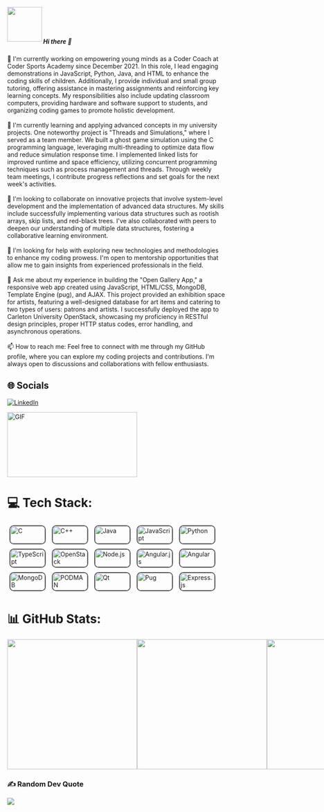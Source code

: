 <img align='left' src='https://user-images.githubusercontent.com/5713670/87202985-820dcb80-c2b6-11ea-9f56-7ec461c497c3.gif' width='80'><br><br><br>
##### Hi there 👋<br>

🔭 I'm currently working on empowering young minds as a Coder Coach at Coder Sports Academy since December 2021. In this role, I lead engaging demonstrations in JavaScript, Python, Java, and HTML to enhance the coding skills of children. Additionally, I provide individual and small group tutoring, offering assistance in mastering assignments and reinforcing key learning concepts. My responsibilities also include updating classroom computers, providing hardware and software support to students, and organizing coding games to promote holistic development.<br><br>🌱 I'm currently learning and applying advanced concepts in my university projects. One noteworthy project is "Threads and Simulations," where I served as a team member. We built a ghost game simulation using the C programming language, leveraging multi-threading to optimize data flow and reduce simulation response time. I implemented linked lists for improved runtime and space efficiency, utilizing concurrent programming techniques such as process management and threads. Through weekly team meetings, I contribute progress reflections and set goals for the next week's activities.<br><br>👯 I'm looking to collaborate on innovative projects that involve system-level development and the implementation of advanced data structures. My skills include successfully implementing various data structures such as rootish arrays, skip lists, and red-black trees. I've also collaborated with peers to deepen our understanding of multiple data structures, fostering a collaborative learning environment.<br><br>🤔 I'm looking for help with exploring new technologies and methodologies to enhance my coding prowess. I'm open to mentorship opportunities that allow me to gain insights from experienced professionals in the field.<br><br>💬 Ask me about my experience in building the "Open Gallery App," a responsive web app created using JavaScript, HTML/CSS, MongoDB, Template Engine (pug), and AJAX. This project provided an exhibition space for artists, featuring a well-designed database for art items and catering to two types of users: patrons and artists. I successfully deployed the app to Carleton University OpenStack, showcasing my proficiency in RESTful design principles, proper HTTP status codes, error handling, and asynchronous operations.<br><br>📫 How to reach me: Feel free to connect with me through my GitHub profile, where you can explore my coding projects and contributions. I'm always open to discussions and collaborations with fellow enthusiasts.



## 🌐 Socials
[![LinkedIn](https://img.shields.io/badge/LinkedIn-%230077B5.svg?logo=linkedin&logoColor=white)](https://linkedin.com/in/abdul-raheem-1828361aa)

<img alt="GIF" src="https://github.com/abhisheknaiidu/abhisheknaiidu/blob/master/code.gif?raw=true" width="300" height="150" />

# 💻 Tech Stack:

<div align="left">
  <img src="https://img.shields.io/badge/c-%2300599C.svg?style=for-the-badge&logo=c&logoColor=white" alt="C" title="C" width="80" height="40" style="border-radius: 10px; border: 2px solid #555; margin: 5px;">
  <img src="https://img.shields.io/badge/c++-%2300599C.svg?style=for-the-badge&logo=c%2B%2B&logoColor=white" alt="C++" title="C++" width="80" height="40" style="border-radius: 10px; border: 2px solid #555; margin: 5px;">
  <img src="https://img.shields.io/badge/java-%23ED8B00.svg?style=for-the-badge&logo=java&logoColor=white" alt="Java" title="Java" width="80" height="40" style="border-radius: 10px; border: 2px solid #555; margin: 5px;">
  <img src="https://img.shields.io/badge/javascript-%23323330.svg?style=for-the-badge&logo=javascript&logoColor=%23F7DF1E" alt="JavaScript" title="JavaScript" width="80" height="40" style="border-radius: 10px; border: 2px solid #555; margin: 5px;">
  <img src="https://img.shields.io/badge/python-3670A0?style=for-the-badge&logo=python&logoColor=ffdd54" alt="Python" title="Python" width="80" height="40" style="border-radius: 10px; border: 2px solid #555; margin: 5px;">
  <img src="https://img.shields.io/badge/typescript-%23007ACC.svg?style=for-the-badge&logo=typescript&logoColor=white" alt="TypeScript" title="TypeScript" width="80" height="40" style="border-radius: 10px; border: 2px solid #555; margin: 5px;">
  <img src="https://img.shields.io/badge/Openstack-%23f01742.svg?style=for-the-badge&logo=openstack&logoColor=white" alt="OpenStack" title="OpenStack" width="80" height="40" style="border-radius: 10px; border: 2px solid #555; margin: 5px;">
  <img src="https://img.shields.io/badge/node.js-6DA55F?style=for-the-badge&logo=node.js&logoColor=white" alt="Node.js" title="Node.js" width="80" height="40" style="border-radius: 10px; border: 2px solid #555; margin: 5px;">
  <img src="https://img.shields.io/badge/angular.js-%23E23237.svg?style=for-the-badge&logo=angularjs&logoColor=white" alt="Angular.js" title="Angular.js" width="80" height="40" style="border-radius: 10px; border: 2px solid #555; margin: 5px;">
  <img src="https://img.shields.io/badge/angular-%23DD0031.svg?style=for-the-badge&logo=angular&logoColor=white" alt="Angular" title="Angular" width="80" height="40" style="border-radius: 10px; border: 2px solid #555; margin: 5px;">
  <img src="https://img.shields.io/badge/MongoDB-%234ea94b.svg?style=for-the-badge&logo=mongodb&logoColor=white" alt="MongoDB" title="MongoDB" width="80" height="40" style="border-radius: 10px; border: 2px solid #555; margin: 5px;">
  <img src="https://img.shields.io/badge/podman-892CA0.svg?style=for-the-badge&logo=podman&logoColor=white" alt="PODMAN" title="PODMAN" width="80" height="40" style="border-radius: 10px; border: 2px solid #555; margin: 5px;">
  <img src="https://img.shields.io/badge/Qt-%23217346.svg?style=for-the-badge&logo=Qt&logoColor=white" alt="Qt" title="Qt" width="80" height="40" style="border-radius: 10px; border: 2px solid #555; margin: 5px;">
  <img src="https://img.shields.io/badge/Pug-FFF?style=for-the-badge&logo=pug&logoColor=A86454" alt="Pug" title="Pug" width="80" height="40" style="border-radius: 10px; border: 2px solid #555; margin: 5px;">
  <img src="https://img.shields.io/badge/express.js-%23404d59.svg?style=for-the-badge&logo=express&logoColor=%2361DAFB" alt="Express.js" title="Express.js" width="80" height="40" style="border-radius: 10px; border: 2px solid #555; margin: 5px;">
</div>

# 📊 GitHub Stats:
<div style="display: flex; justify-content: space-between;">
  <img src="https://github-readme-stats.vercel.app/api?username=RanaAbdulRaheem&theme=nightowl&hide_border=true&include_all_commits=true&count_private=false" width="300">
  <img src="https://github-readme-streak-stats.herokuapp.com/?user=RanaAbdulRaheem&theme=nightowl&hide_border=true" width="300">
  <img src="https://github-readme-stats.vercel.app/api/top-langs/?username=RanaAbdulRaheem&theme=nightowl&hide_border=true&include_all_commits=true&count_private=false&layout=compact" width="300">
</div>

### ✍️ Random Dev Quote
![](https://quotes-github-readme.vercel.app/api?type=horizontal&theme=radical)

